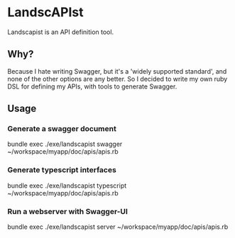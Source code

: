 # LandscAPIst

Landscapist is an API definition tool.

## Why?

Because I hate writing Swagger, but it's a 'widely supported standard', and none of the other options are any better. So I decided to write my own ruby DSL for defining my APIs, with tools to generate Swagger.

## Usage

### Generate a swagger document

bundle exec ./exe/landscapist swagger ~/workspace/myapp/doc/apis/apis.rb

### Generate typescript interfaces

bundle exec ./exe/landscapist typescript ~/workspace/myapp/doc/apis/apis.rb

### Run a webserver with Swagger-UI

bundle exec ./exe/landscapist server ~/workspace/myapp/doc/apis/apis.rb
